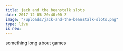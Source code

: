 ```yaml
---
title: jack and the beanstalk slots
date: 2017-12-05 20:40:00 Z
image: "/uploads/jack-and-the-beanstalk-slots.png"
type: live
is new: 
---
```


something long about games